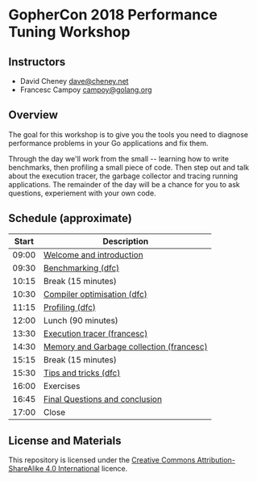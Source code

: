 # GopherCon 2018 Performance Tuning Workshop

## Instructors

- David Cheney <dave@cheney.net>
- Francesc Campoy <campoy@golang.org>

## Overview

The goal for this workshop is to give you the tools you need to diagnose performance problems in your Go applications and fix them.

Through the day we'll work from the small -- learning how to write benchmarks, then profiling a small piece of code. Then step out and talk about the execution tracer, the garbage collector  and tracing running applications. The remainder of the day will be a chance for you to ask questions, experiement with your own code.

## Schedule (approximate)

| Start | Description |
| --- | --- |
| 09:00 | [Welcome and introduction][1] |
| 09:30 | [Benchmarking (dfc)][2] |
| 10:15 | Break (15 minutes) |
| 10:30 | [Compiler optimisation (dfc)][3]|
| 11:15 | [Profiling (dfc)][4] |
| 12:00 | Lunch (90 minutes) |
| 13:30 | [Execution tracer (francesc)][5] |
| 14:30 | [Memory and Garbage collection (francesc)][6] |
| 15:15 | Break (15 minutes) |
| 15:30 | [Tips and tricks (dfc)][7] |
| 16:00 | Exercises |
| 16:45 | [Final Questions and conclusion][8] |
| 17:00 | Close |


## License and Materials

This repository is licensed under the [Creative Commons Attribution-ShareAlike 4.0 International](https://creativecommons.org/licenses/by-sa/4.0/) licence.

[1]: 1-welcome/1-welcome.md
[2]: 2-benchmarking/benchmarking.md
[3]: 3-compiler-optimisations/1-compiler-optimisations.md
[4]: 4-profiling/1-profiling.md
[5]: 5-execution-tracer/1-execution-tracer.md
[6]: 6-memory-management/1-memory-management.md
[7]: 7-tips-and-tricks/1-tips-and-tricks.md
[8]: 8-conclusion/1-conclusion.md
